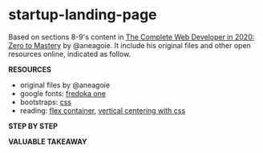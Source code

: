# startup-landing-page

Based on sections 8-9's content in [The Complete Web Developer in 2020: Zero to Mastery](https://www.udemy.com/share/101WcUAEIZc1ZVQXUH/) by @aneagoie. It include his original files and other open resources online, indicated as follow. 

**RESOURCES**
- original files by @aneagoie
- google fonts: [fredoka one](https://fonts.google.com/specimen/Fredoka+One?query=Fredoka+One)
- bootstraps: [css](https://getbootstrap.com/docs/4.5/getting-started/introduction/)
- reading: [flex container](https://developer.mozilla.org/en-US/docs/Web/CSS/CSS_Flexible_Box_Layout/Aligning_Items_in_a_Flex_Container), [vertical centering with css](https://vanseodesign.com/css/vertical-centering/#:~:text=centering%20in%20general.-,Vertical%2DAlign,to%20a%20value%20of%20auto.)

**STEP BY STEP**

**VALUABLE TAKEAWAY**
